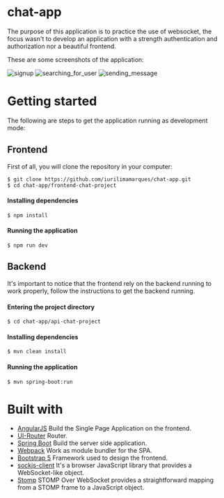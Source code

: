 # chat-app

The purpose of this application is to practice the use of websocket, the focus wasn't to develop an application with a strength authentication and authorization nor a beautiful frontend.

These are some screenshots of the application:

![signup](https://drive.google.com/uc?export=view&id=13CPGI381XXkMNPdVNYQs-BDS-J46Kv9R)
![searching_for_user](https://drive.google.com/uc?export=view&id=1VR3Oa3rmCFZHgqzaRJExoUqTiQqsJeA7)
![sending_message](https://drive.google.com/uc?export=view&id=1jrxPRnd2fBUtQLKoI34dKXJoIydEP9H-)

# Getting started
The following are steps to get the application running as development mode:

## Frontend

First of all, you will clone the repository in your computer:
<br>
```
$ git clone https://github.com/iurilimamarques/chat-app.git
$ cd chat-app/frontend-chat-project
```

#### Installing dependencies
```
$ npm install
```
#### Running the application
```
$ npm run dev
```
## Backend
It's important to notice that the frontend rely on the backend running to work properly, follow the instructions to get the backend running.
#### Entering the project directory
```
$ cd chat-app/api-chat-project
```

#### Installing dependencies
```
$ mvn clean install
```
#### Running the application
```
$ mvn spring-boot:run
```

# Built with
- <a href="https://angularjs.org/">AngularJS</a> Build the Single Page Application on the frontend.
- <a href="https://ui-router.github.io/ng1/">UI-Router</a> Router.
- <a href="https://spring.io/">Spring Boot</a> Build the server side application.
- <a href="https://webpack.js.org/">Webpack</a> Work as module bundler for the SPA.
- <a href="https://getbootstrap.com/docs/5.0/getting-started/introduction/">Bootstrap 5</a> Framework used to design the frontend.
- <a href="https://github.com/sockjs/sockjs-client">sockjs-client</a> It's a browser JavaScript library that provides a WebSocket-like object.
- <a href="http://jmesnil.net/stomp-websocket/doc/">Stomp</a> STOMP Over WebSocket provides a straightforward mapping from a STOMP frame to a JavaScript object.



